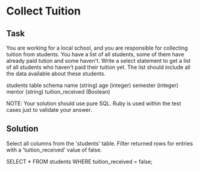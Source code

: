 # Collect Tuition

## Task
You are working for a local school, and you are responsible for collecting tuition from students. You have a list of all students, some of them have already paid tution and some haven't. Write a select statement to get a list of all students who haven't paid their tuition yet. The list should include all the data available about these students.

students table schema
name (string)
age (integer)
semester (integer)
mentor (string)
tuition_received (Boolean)

NOTE: Your solution should use pure SQL. Ruby is used within the test cases just to validate your answer.


## Solution
Select all columns from the 'students' table.
Filter returned rows for entries with a 'tuition_received' value of false.

SELECT *
FROM students
WHERE tuition_received = false;
